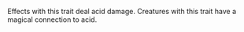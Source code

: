 Effects with this trait deal acid damage. Creatures with this trait have a magical connection to acid.
